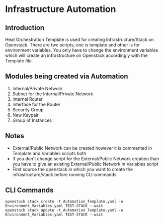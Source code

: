 # Infrastructure Automation

## Introduction

Heat Orchestration Template is used for creating Infrastructure/Stack on Openstack. There are two scripts, one is template and other is for environment variables. You only have to change the environment variables which will create an infrastructure on Openstack accordingly with the Template file.

## Modules being created via Automation

1. Internal/Private Network
2. Subnet for the Internal/Private Network
3. Internal Router
4. Interface for the Router
5. Security Group
6. New Keypair
7. Group of Instances

## Notes

- External/Public Network can be created however it is commented in Template and Variables scripts both
- If you don't change script for the External/Public Network creation than you have to give an existing External/Public Network in Variables script
- First source the openstack in which you want to create the infrastructure/stack before running CLI commands

## CLI Commands

```
openstack stack create -t Automation_Template.yaml -e Environment_Variables.yaml TEST-STACK --wait
openstack stack update -t Automation_Template.yaml -e Environment_Variables.yaml TEST-STACK --wait
```
